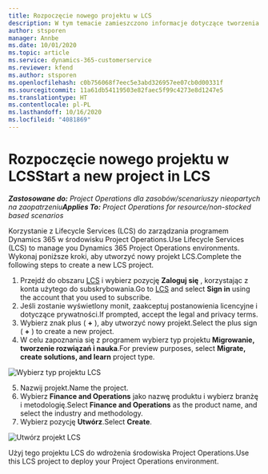 ```yaml
---
title: Rozpoczęcie nowego projektu w LCS
description: W tym temacie zamieszczono informacje dotyczące tworzenia nowych projektów w LCS dla środowiska Project Operations.
author: stsporen
manager: Annbe
ms.date: 10/01/2020
ms.topic: article
ms.service: dynamics-365-customerservice
ms.reviewer: kfend
ms.author: stsporen
ms.openlocfilehash: c0b756068f7eec5e3abd326957ee07cb0d00331f
ms.sourcegitcommit: 11a61db54119503e82faec5f99c4273e8d1247e5
ms.translationtype: HT
ms.contentlocale: pl-PL
ms.lasthandoff: 10/16/2020
ms.locfileid: "4081869"
---
```

# <a name="start-a-new-project-in-lcs"></a><span data-ttu-id="a96be-103">Rozpoczęcie nowego projektu w LCS</span><span class="sxs-lookup"><span data-stu-id="a96be-103">Start a new project in LCS</span></span>

<span data-ttu-id="a96be-104">_**Zastosowane do:** Project Operations dla zasobów/scenariuszy nieopartych na zaopatrzeniu_</span><span class="sxs-lookup"><span data-stu-id="a96be-104">_**Applies To:** Project Operations for resource/non-stocked based scenarios_</span></span>

<span data-ttu-id="a96be-105">Korzystanie z Lifecycle Services (LCS) do zarządzania programem Dynamics 365 w środowisku Project Operations.</span><span class="sxs-lookup"><span data-stu-id="a96be-105">Use Lifecycle Services (LCS) to manage you Dynamics 365 Project Operations environments.</span></span> <span data-ttu-id="a96be-106">Wykonaj poniższe kroki, aby utworzyć nowy projekt LCS.</span><span class="sxs-lookup"><span data-stu-id="a96be-106">Complete the following steps to create a new LCS project.</span></span>

1. <span data-ttu-id="a96be-107">Przejdź do obszaru [LCS](https://lcs.dynamics.com/Logon/Index) i wybierz pozycję **Zaloguj się** , korzystając z konta użytego do subskrybowania.</span><span class="sxs-lookup"><span data-stu-id="a96be-107">Go to [LCS](https://lcs.dynamics.com/Logon/Index) and select **Sign in** using the account that you used to subscribe.</span></span>
2. <span data-ttu-id="a96be-108">Jeśli zostanie wyświetlony monit, zaakceptuj postanowienia licencyjne i dotyczące prywatności.</span><span class="sxs-lookup"><span data-stu-id="a96be-108">If prompted, accept the legal and privacy terms.</span></span>
3. <span data-ttu-id="a96be-109">Wybierz znak plus ( **+** ), aby utworzyć nowy projekt.</span><span class="sxs-lookup"><span data-stu-id="a96be-109">Select the plus sign ( **+** ) to create a new project.</span></span>
4. <span data-ttu-id="a96be-110">W celu zapoznania się z programem wybierz typ projektu **Migrowanie, tworzenie rozwiązań i nauka**.</span><span class="sxs-lookup"><span data-stu-id="a96be-110">For preview purposes, select **Migrate, create solutions, and learn** project type.</span></span>

  ![Wybierz typ projektu LCS](./media/create-lcs-1.png)

5. <span data-ttu-id="a96be-112">Nazwij projekt.</span><span class="sxs-lookup"><span data-stu-id="a96be-112">Name the project.</span></span> 
6. <span data-ttu-id="a96be-113">Wybierz **Finance and Operations** jako nazwę produktu i wybierz branżę i metodologię.</span><span class="sxs-lookup"><span data-stu-id="a96be-113">Select **Finance and Operations** as the product name, and select the industry and methodology.</span></span> 
7. <span data-ttu-id="a96be-114">Wybierz pozycję **Utwórz**.</span><span class="sxs-lookup"><span data-stu-id="a96be-114">Select **Create**.</span></span>

![Utwórz projekt LCS](./media/create-lcs-2.png)

<span data-ttu-id="a96be-116">Użyj tego projektu LCS do wdrożenia środowiska Project Operations.</span><span class="sxs-lookup"><span data-stu-id="a96be-116">Use this LCS project to deploy your Project Operations environment.</span></span>

